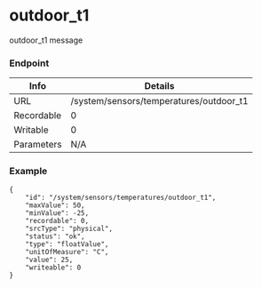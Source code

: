 # outdoor_t1

outdoor_t1 message


### Endpoint

| Info  | Details |
| ------------- | ------------- |
| URL   | /system/sensors/temperatures/outdoor_t1   |
| Recordable   | 0   |
| Writable   | 0   |
| Parameters  | N/A  |

### Example
```
{
    "id": "/system/sensors/temperatures/outdoor_t1",
    "maxValue": 50,
    "minValue": -25,
    "recordable": 0,
    "srcType": "physical",
    "status": "ok",
    "type": "floatValue",
    "unitOfMeasure": "C",
    "value": 25,
    "writeable": 0
}
```

